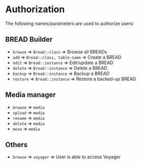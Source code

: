 # Authorization

The following names/parameters are used to authorize users:

## BREAD Builder

- `browse`      => `Bread::class`               => Browse all BREADs
- `add`         => `Bread::class, table-name`   => Create a BREAD
- `edit`        => `Bread::instance`            => Edit/update a BREAD
- `delete`      => `Bread::instance`            => Delete a BREAD
- `backup`      => `Bread::instance`            => Backup a BREAD
- `restore`     => `Bread::instance`            => Restore a backed-up BREAD

## Media manager


- `browse`      => `media`
- `upload`      => `media`
- `rename`      => `media`
- `delete`      => `media`
- `move`        => `media`

## Others

- `browse`      => `voyager`                    => User is able to access Voyager